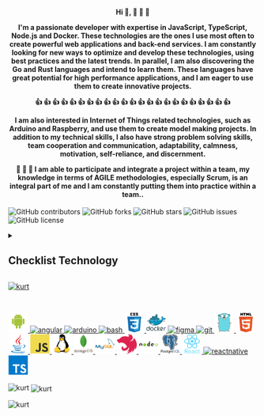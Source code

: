 <h4 align="center">Hi 👋, 🤪 🤩 🤘
  
I'm a passionate developer with expertise in JavaScript, TypeScript, Node.js and Docker. These technologies are the ones I use most often to create powerful web applications and back-end services. I am constantly looking for new ways to optimize and develop these technologies, using best practices and the latest trends. In parallel, I am also discovering the Go and Rust languages and intend to learn them. These languages have great potential for high performance applications, and I am eager to use them to create innovative projects. 
  
  👍  👍  👍  👍  👍  👍  👍  👍  👍  👍  👍  👍  👍  👍  👍  👍  👍  👍  👍  👍  👍  👍  👍
  
I am also interested in Internet of Things related technologies, such as Arduino and Raspberry, and use them to create model making projects. In addition to my technical skills, I also have strong problem solving skills, team cooperation and communication, adaptability, calmness, motivation, self-reliance, and discernment. 

 🚨 🚨 🚨
I am able to participate and integrate a project within a team, my knowledge in terms of AGILE methodologies, especially Scrum, is an integral part of me and I am constantly putting them into practice within a team..</h4>

![GitHub contributors](https://img.shields.io/github/contributors/delannoykurt/delannoykurt?style=for-the-badge)
![GitHub forks](https://img.shields.io/github/forks/delannoykurt/delannoykurt?style=for-the-badge)
![GitHub stars](https://img.shields.io/github/stars/delannoykurt/delannoykurt?style=for-the-badge)
![GitHub issues](https://img.shields.io/github/issues/delannoykurt/delannoykurt?style=for-the-badge)
![GitHub license](https://img.shields.io/github/license/delannoykurt/delannoykurt?style=for-the-badge)

<details>

  <summary>  <h2> Checklist Technology </h2> </summary>

- [ ] **Techonology**
    - Practices
        - [ ] Git
        - [ ] Vim
        - [ ] Docker
        - [ ] Jira
        - [ ] Javascript
        - [ ] Typescript
        - [ ] NodeJS
        - [ ] Angular
    - Learning
        - [ ] Javascript
        - [ ] Typescript
        - [ ] Git
        - [ ] Ansible
        - [ ] Puppet
        - [ ] Chef
        - [ ] Docker
        - [ ] Kubernetes
        - [ ] Jenkins
        - [ ] Nagios
        - [ ] Prometheus
        - [ ] Selenium
        - [ ] AWS
        - [ ] Azure
        - [ ] GCP
        - [ ] Slack
        - [ ] Jira

</details>


<p align="left">
  <a href="https://github.com/ryo-ma/github-profile-trophy">
    <img src="https://github-profile-trophy.vercel.app/?username=kurt" alt="kurt" />
  </a>
</p>

<p align="left">
  <a href="https://twitter.com/" target="blank">
    <img src="https://img.shields.io/twitter/follow/?logo=twitter&style=for-the-badge" alt="" />
  </a>
</p>





<p align="left"> <a href="https://developer.android.com" target="_blank" rel="noreferrer"> <img src="https://raw.githubusercontent.com/devicons/devicon/master/icons/android/android-original-wordmark.svg" alt="android" width="40" height="40"/> </a> <a href="https://angular.io" target="_blank" rel="noreferrer"> <img src="https://angular.io/assets/images/logos/angular/angular.svg" alt="angular" width="40" height="40"/> </a> <a href="https://www.arduino.cc/" target="_blank" rel="noreferrer"> <img src="https://cdn.worldvectorlogo.com/logos/arduino-1.svg" alt="arduino" width="40" height="40"/> </a> <a href="https://www.gnu.org/software/bash/" target="_blank" rel="noreferrer"> <img src="https://www.vectorlogo.zone/logos/gnu_bash/gnu_bash-icon.svg" alt="bash" width="40" height="40"/> </a> <a href="https://www.w3schools.com/css/" target="_blank" rel="noreferrer"> <img src="https://raw.githubusercontent.com/devicons/devicon/master/icons/css3/css3-original-wordmark.svg" alt="css3" width="40" height="40"/> </a> <a href="https://www.docker.com/" target="_blank" rel="noreferrer"> <img src="https://raw.githubusercontent.com/devicons/devicon/master/icons/docker/docker-original-wordmark.svg" alt="docker" width="40" height="40"/> </a> <a href="https://www.figma.com/" target="_blank" rel="noreferrer"> <img src="https://www.vectorlogo.zone/logos/figma/figma-icon.svg" alt="figma" width="40" height="40"/> </a> <a href="https://git-scm.com/" target="_blank" rel="noreferrer"> <img src="https://www.vectorlogo.zone/logos/git-scm/git-scm-icon.svg" alt="git" width="40" height="40"/> </a> <a href="https://golang.org" target="_blank" rel="noreferrer"> <img src="https://raw.githubusercontent.com/devicons/devicon/master/icons/go/go-original.svg" alt="go" width="40" height="40"/> </a> <a href="https://www.w3.org/html/" target="_blank" rel="noreferrer"> <img src="https://raw.githubusercontent.com/devicons/devicon/master/icons/html5/html5-original-wordmark.svg" alt="html5" width="40" height="40"/> </a> <a href="https://www.java.com" target="_blank" rel="noreferrer"> <img src="https://raw.githubusercontent.com/devicons/devicon/master/icons/java/java-original.svg" alt="java" width="40" height="40"/> </a> <a href="https://developer.mozilla.org/en-US/docs/Web/JavaScript" target="_blank" rel="noreferrer"> <img src="https://raw.githubusercontent.com/devicons/devicon/master/icons/javascript/javascript-original.svg" alt="javascript" width="40" height="40"/> </a> <a href="https://www.linux.org/" target="_blank" rel="noreferrer"> <img src="https://raw.githubusercontent.com/devicons/devicon/master/icons/linux/linux-original.svg" alt="linux" width="40" height="40"/> </a> <a href="https://www.mongodb.com/" target="_blank" rel="noreferrer"> <img src="https://raw.githubusercontent.com/devicons/devicon/master/icons/mongodb/mongodb-original-wordmark.svg" alt="mongodb" width="40" height="40"/> </a> <a href="https://www.mysql.com/" target="_blank" rel="noreferrer"> <img src="https://raw.githubusercontent.com/devicons/devicon/master/icons/mysql/mysql-original-wordmark.svg" alt="mysql" width="40" height="40"/> </a> <a href="https://nestjs.com/" target="_blank" rel="noreferrer"> <img src="https://raw.githubusercontent.com/devicons/devicon/master/icons/nestjs/nestjs-plain.svg" alt="nestjs" width="40" height="40"/> </a> <a href="https://nodejs.org" target="_blank" rel="noreferrer"> <img src="https://raw.githubusercontent.com/devicons/devicon/master/icons/nodejs/nodejs-original-wordmark.svg" alt="nodejs" width="40" height="40"/> </a> <a href="https://www.postgresql.org" target="_blank" rel="noreferrer"> <img src="https://raw.githubusercontent.com/devicons/devicon/master/icons/postgresql/postgresql-original-wordmark.svg" alt="postgresql" width="40" height="40"/> </a> <a href="https://reactjs.org/" target="_blank" rel="noreferrer"> <img src="https://raw.githubusercontent.com/devicons/devicon/master/icons/react/react-original-wordmark.svg" alt="react" width="40" height="40"/> </a> <a href="https://reactnative.dev/" target="_blank" rel="noreferrer"> <img src="https://reactnative.dev/img/header_logo.svg" alt="reactnative" width="40" height="40"/> </a> <a href="https://www.typescriptlang.org/" target="_blank" rel="noreferrer"> <img src="https://raw.githubusercontent.com/devicons/devicon/master/icons/typescript/typescript-original.svg" alt="typescript" width="40" height="40"/> </a> </p>

<p><img align="left" src="https://github-readme-stats.vercel.app/api/top-langs?username=kurt&show_icons=true&locale=en&layout=compact" alt="kurt" /></p>

<p>&nbsp;<img align="center" src="https://github-readme-stats.vercel.app/api?username=kurt&show_icons=true&locale=en" alt="kurt" /></p>

<p><img align="center" src="https://github-readme-streak-stats.herokuapp.com/?user=kurt&" alt="kurt" /></p>

